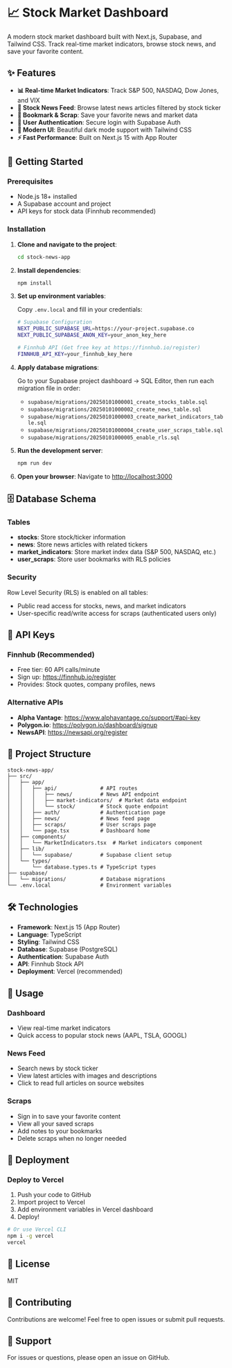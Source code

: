 # 📈 Stock Market Dashboard

A modern stock market dashboard built with Next.js, Supabase, and Tailwind CSS. Track real-time market indicators, browse stock news, and save your favorite content.

## ✨ Features

- **📊 Real-time Market Indicators**: Track S&P 500, NASDAQ, Dow Jones, and VIX
- **📰 Stock News Feed**: Browse latest news articles filtered by stock ticker
- **🔖 Bookmark & Scrap**: Save your favorite news and market data
- **🔐 User Authentication**: Secure login with Supabase Auth
- **🎨 Modern UI**: Beautiful dark mode support with Tailwind CSS
- **⚡ Fast Performance**: Built on Next.js 15 with App Router

## 🚀 Getting Started

### Prerequisites

- Node.js 18+ installed
- A Supabase account and project
- API keys for stock data (Finnhub recommended)

### Installation

1. **Clone and navigate to the project**:
   ```bash
   cd stock-news-app
   ```

2. **Install dependencies**:
   ```bash
   npm install
   ```

3. **Set up environment variables**:

   Copy `.env.local` and fill in your credentials:

   ```bash
   # Supabase Configuration
   NEXT_PUBLIC_SUPABASE_URL=https://your-project.supabase.co
   NEXT_PUBLIC_SUPABASE_ANON_KEY=your_anon_key_here

   # Finnhub API (Get free key at https://finnhub.io/register)
   FINNHUB_API_KEY=your_finnhub_key_here
   ```

4. **Apply database migrations**:

   Go to your Supabase project dashboard → SQL Editor, then run each migration file in order:
   - `supabase/migrations/20250101000001_create_stocks_table.sql`
   - `supabase/migrations/20250101000002_create_news_table.sql`
   - `supabase/migrations/20250101000003_create_market_indicators_table.sql`
   - `supabase/migrations/20250101000004_create_user_scraps_table.sql`
   - `supabase/migrations/20250101000005_enable_rls.sql`

5. **Run the development server**:
   ```bash
   npm run dev
   ```

6. **Open your browser**:
   Navigate to [http://localhost:3000](http://localhost:3000)

## 🗄️ Database Schema

### Tables

- **stocks**: Store stock/ticker information
- **news**: Store news articles with related tickers
- **market_indicators**: Store market index data (S&P 500, NASDAQ, etc.)
- **user_scraps**: Store user bookmarks with RLS policies

### Security

Row Level Security (RLS) is enabled on all tables:
- Public read access for stocks, news, and market indicators
- User-specific read/write access for scraps (authenticated users only)

## 🔑 API Keys

### Finnhub (Recommended)
- Free tier: 60 API calls/minute
- Sign up: https://finnhub.io/register
- Provides: Stock quotes, company profiles, news

### Alternative APIs
- **Alpha Vantage**: https://www.alphavantage.co/support/#api-key
- **Polygon.io**: https://polygon.io/dashboard/signup
- **NewsAPI**: https://newsapi.org/register

## 📁 Project Structure

```
stock-news-app/
├── src/
│   ├── app/
│   │   ├── api/              # API routes
│   │   │   ├── news/         # News API endpoint
│   │   │   ├── market-indicators/  # Market data endpoint
│   │   │   └── stock/        # Stock quote endpoint
│   │   ├── auth/             # Authentication page
│   │   ├── news/             # News feed page
│   │   ├── scraps/           # User scraps page
│   │   └── page.tsx          # Dashboard home
│   ├── components/
│   │   └── MarketIndicators.tsx  # Market indicators component
│   ├── lib/
│   │   └── supabase/         # Supabase client setup
│   └── types/
│       └── database.types.ts # TypeScript types
├── supabase/
│   └── migrations/           # Database migrations
└── .env.local                # Environment variables
```

## 🛠️ Technologies

- **Framework**: Next.js 15 (App Router)
- **Language**: TypeScript
- **Styling**: Tailwind CSS
- **Database**: Supabase (PostgreSQL)
- **Authentication**: Supabase Auth
- **API**: Finnhub Stock API
- **Deployment**: Vercel (recommended)

## 📝 Usage

### Dashboard
- View real-time market indicators
- Quick access to popular stock news (AAPL, TSLA, GOOGL)

### News Feed
- Search news by stock ticker
- View latest articles with images and descriptions
- Click to read full articles on source websites

### Scraps
- Sign in to save your favorite content
- View all your saved scraps
- Add notes to your bookmarks
- Delete scraps when no longer needed

## 🚀 Deployment

### Deploy to Vercel

1. Push your code to GitHub
2. Import project to Vercel
3. Add environment variables in Vercel dashboard
4. Deploy!

```bash
# Or use Vercel CLI
npm i -g vercel
vercel
```

## 📄 License

MIT

## 🤝 Contributing

Contributions are welcome! Feel free to open issues or submit pull requests.

## 📧 Support

For issues or questions, please open an issue on GitHub.
